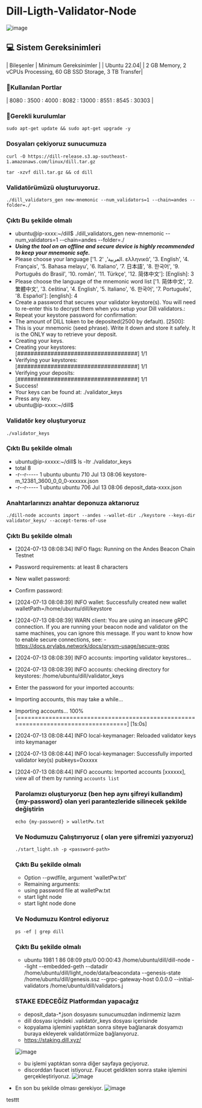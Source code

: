 # Dill-Ligth-Validator-Node
![image](https://github.com/user-attachments/assets/94e0ba96-7db4-44db-88b3-577651358207)


## 💻 Sistem Gereksinimleri
| Bileşenler | Minimum Gereksinimler |
| Ubuntu 22.04|
| 2 GB Memory, 2 vCPUs Processing, 60 GB SSD Storage, 3 TB Transfer|

### 🚧Kullanılan Portlar
| 8080 : 3500 : 4000 : 8082 : 13000 : 8551 : 8545 : 30303 | 

### 🚧Gerekli kurulumlar
```
sudo apt-get update && sudo apt-get upgrade -y
```

### Dosyaları çekiyoruz sunucumuza
```
curl -O https://dill-release.s3.ap-southeast-1.amazonaws.com/linux/dill.tar.gz
```

```
tar -xzvf dill.tar.gz && cd dill
```

### Validatörümüzü oluşturuyoruz.
```
./dill_validators_gen new-mnemonic --num_validators=1 --chain=andes --folder=./
```

 ### Çıktı Bu şekilde olmalı
- ubuntu@ip-xxxx:~/dill$ ./dill_validators_gen new-mnemonic --num_validators=1 --chain=andes --folder=./
- ***Using the tool on an offline and secure device is highly recommended to keep your mnemonic safe.***
- Please choose your language ['1. العربية', '2. ελληνικά', '3. English', '4. Français', '5. Bahasa melayu', '6. Italiano', '7. 日本語', '8. 한국어', '9. Português do Brasil', '10. român', '11. Türkçe', '12. 简体中文']:  [English]: 3
- Please choose the language of the mnemonic word list ['1. 简体中文', '2. 繁體中文', '3. čeština', '4. English', '5. Italiano', '6. 한국어', '7. Português', '8. Español']:  [english]: 4
- Create a password that secures your validator keystore(s). You will need to re-enter this to decrypt them when you setup your Dill validators.:
- Repeat your keystore password for confirmation:
- The amount of DILL token to be deposited(2500 by default). [2500]:
- This is your mnemonic (seed phrase). Write it down and store it safely. It is the ONLY way to retrieve your deposit.
- Creating your keys.
- Creating your keystores:	  [####################################]  1/1
- Verifying your keystores:	  [####################################]  1/1
- Verifying your deposits:	  [####################################]  1/1
- Success!
- Your keys can be found at: ./validator_keys
- Press any key.
- ubuntu@ip-xxxx:~/dill$


### Validatör key oluşturyoruz
```
./validator_keys
```
### Çıktı Bu şekilde olmalı
- ubuntu@ip-xxxxx:~/dill$ ls -ltr ./validator_keys
- total 8
- -r--r----- 1 ubuntu ubuntu 710 Jul 13 08:06 keystore-m_12381_3600_0_0_0-xxxxxx.json
- -r--r----- 1 ubuntu ubuntu 706 Jul 13 08:06 deposit_data-xxxx.json

### Anahtarlarınızı anahtar deponuza aktarıoruz
```
./dill-node accounts import --andes --wallet-dir ./keystore --keys-dir validator_keys/ --accept-terms-of-use
```
### Çıktı Bu şekilde olmalı
- [2024-07-13 08:08:34]  INFO flags: Running on the Andes Beacon Chain Testnet
- Password requirements: at least 8 characters
- New wallet password:
- Confirm password:
- [2024-07-13 08:08:39]  INFO wallet: Successfully created new wallet walletPath=/home/ubuntu/dill/keystore
- [2024-07-13 08:08:39]  WARN client: You are using an insecure gRPC connection. If you are running your beacon node and validator on the same machines, you can ignore this message. If you want to know how to enable secure connections, see: - https://docs.prylabs.network/docs/prysm-usage/secure-grpc
- [2024-07-13 08:08:39]  INFO accounts: importing validator keystores...
- [2024-07-13 08:08:39]  INFO accounts: checking directory for keystores: /home/ubuntu/dill/validator_keys
- Enter the password for your imported accounts:
- Importing accounts, this may take a while...
- Importing accounts... 100% [===================================================================================]  [1s:0s]
- [2024-07-13 08:08:44]  INFO local-keymanager: Reloaded validator keys into keymanager
- [2024-07-13 08:08:44]  INFO local-keymanager: Successfully imported validator key(s) pubkeys=0xxxxx
- [2024-07-13 08:08:44]  INFO accounts: Imported accounts [xxxxxx], view all of them by running `accounts list`

  ### Parolamızı oluşturyoruz (ben hep aynı şifreyi kullandım) {my-password} olan yeri parantezleride silinecek şekilde değiştirin
  ```
  echo {my-password} > walletPw.txt
  ```

  ### Ve Nodumuzu Çalıştırıyoruz (<password-path> olan yere şifremizi yazıyoruz)
  ```
  ./start_light.sh -p <password-path>
  ```

  ### Çıktı Bu şekilde olmalı
  - Option --pwdfile, argument 'walletPw.txt'
  - Remaining arguments:
  - using password file at walletPw.txt
  - start light node
  - start light node done

  ### Ve Nodumuzu Kontrol ediyoruz
  ```
  ps -ef | grep dill
  ```

  ### Çıktı Bu şekilde olmalı
  - ubuntu      1981       1 86 08:09 pts/0    00:00:43 /home/ubuntu/dill/dill-node --light --embedded-geth --datadir /home/ubuntu/dill/light_node/data/beacondata --genesis-state /home/ubuntu/dill/genesis.ssz --grpc-gateway-host 0.0.0.0 --initial-validators /home/ubuntu/dill/validators.j
 
  ### STAKE EDECEĞİZ Platformdan yapacağız
  - deposit_data-*.json dosyasını sunucumuzdan indirmemiz lazım
  - dill dosyası içindeki  .validatör_keys dosyası içerisinde
  - kopyalama işlemini yaptıktan sonra siteye bağlanarak dosyamızı buraya ekleyerek validatörmüze bağlanıyoruz.
  - https://staking.dill.xyz/
    
  ![image](https://github.com/user-attachments/assets/ede3c2bf-8687-413d-a766-ed33cf76a41a)

  - bu işlemi yaptıktan sonra diğer sayfaya geçiyoruz.
  - discorddan faucet istiyoruz. Faucet geldikten sonra stake işlemini gerçekleştiriyoruz.
  ![image](https://past-chokeberry-e85.notion.site/image/https%3A%2F%2Fprod-files-secure.s3.us-west-2.amazonaws.com%2Fa156a5a1-885f-491c-90e5-49580a8f7a9b%2Ff767e031-4ef1-4374-91e1-bd9cbc58e769%2FUntitled.png?table=block&id=cfefaea7-8df1-47a9-8537-2e01dba0fff5&spaceId=a156a5a1-885f-491c-90e5-49580a8f7a9b&width=2000&userId=&cache=v2)

- En son bu şekilde olması gerekiyor.
  ![image](https://past-chokeberry-e85.notion.site/image/https%3A%2F%2Fprod-files-secure.s3.us-west-2.amazonaws.com%2Fa156a5a1-885f-491c-90e5-49580a8f7a9b%2F007ad42b-cccd-46a8-9129-f848a0e5877b%2FUntitled.png?table=block&id=a2b12bfe-0766-4932-816b-fbea2ea65ef9&spaceId=a156a5a1-885f-491c-90e5-49580a8f7a9b&width=1420&userId=&cache=v2)



testtt


